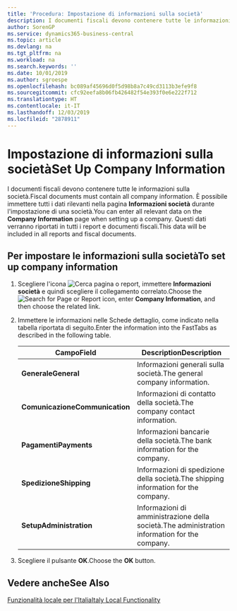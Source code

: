 ```yaml
---
title: 'Procedura: Impostazione di informazioni sulla società'
description: I documenti fiscali devono contenere tutte le informazioni sulla società. È possibile immettere tutti i dati rilevanti nella pagina Informazioni società durante l'impostazione di una società.
author: SorenGP
ms.service: dynamics365-business-central
ms.topic: article
ms.devlang: na
ms.tgt_pltfrm: na
ms.workload: na
ms.search.keywords: ''
ms.date: 10/01/2019
ms.author: sgroespe
ms.openlocfilehash: bc089af45696d0f5d98b8a7c49cd3113b3efe9f8
ms.sourcegitcommit: cfc92eefa8b06fb426482f54e393f0e6e222f712
ms.translationtype: HT
ms.contentlocale: it-IT
ms.lasthandoff: 12/03/2019
ms.locfileid: "2878911"
---
```

# <a name="set-up-company-information"></a><span data-ttu-id="a9e84-104">Impostazione di informazioni sulla società</span><span class="sxs-lookup"><span data-stu-id="a9e84-104">Set Up Company Information</span></span>
<span data-ttu-id="a9e84-105">I documenti fiscali devono contenere tutte le informazioni sulla società.</span><span class="sxs-lookup"><span data-stu-id="a9e84-105">Fiscal documents must contain all company information.</span></span> <span data-ttu-id="a9e84-106">È possibile immettere tutti i dati rilevanti nella pagina **Informazioni società** durante l'impostazione di una società.</span><span class="sxs-lookup"><span data-stu-id="a9e84-106">You can enter all relevant data on the **Company Information** page when setting up a company.</span></span> <span data-ttu-id="a9e84-107">Questi dati verranno riportati in tutti i report e documenti fiscali.</span><span class="sxs-lookup"><span data-stu-id="a9e84-107">This data will be included in all reports and fiscal documents.</span></span>  

## <a name="to-set-up-company-information"></a><span data-ttu-id="a9e84-108">Per impostare le informazioni sulla società</span><span class="sxs-lookup"><span data-stu-id="a9e84-108">To set up company information</span></span>  

1.  <span data-ttu-id="a9e84-109">Scegliere l'icona ![Cerca pagina o report](../../media/ui-search/search_small.png "Icona Cerca pagina o report"), immettere **Informazioni società** e quindi scegliere il collegamento correlato.</span><span class="sxs-lookup"><span data-stu-id="a9e84-109">Choose the ![Search for Page or Report](../../media/ui-search/search_small.png "Search for Page or Report icon") icon, enter **Company Information**, and then choose the related link.</span></span>  
2.  <span data-ttu-id="a9e84-110">Immettere le informazioni nelle Schede dettaglio, come indicato nella tabella riportata di seguito.</span><span class="sxs-lookup"><span data-stu-id="a9e84-110">Enter the information into the FastTabs as described in the following table.</span></span>

    |<span data-ttu-id="a9e84-111">Campo</span><span class="sxs-lookup"><span data-stu-id="a9e84-111">Field</span></span>|<span data-ttu-id="a9e84-112">Description</span><span class="sxs-lookup"><span data-stu-id="a9e84-112">Description</span></span>|  
    |-------------|---------------------------------------|  
    |<span data-ttu-id="a9e84-113">**Generale**</span><span class="sxs-lookup"><span data-stu-id="a9e84-113">**General**</span></span>|<span data-ttu-id="a9e84-114">Informazioni generali sulla società.</span><span class="sxs-lookup"><span data-stu-id="a9e84-114">The general company information.</span></span>|  
    |<span data-ttu-id="a9e84-115">**Comunicazione**</span><span class="sxs-lookup"><span data-stu-id="a9e84-115">**Communication**</span></span>|<span data-ttu-id="a9e84-116">Informazioni di contatto della società.</span><span class="sxs-lookup"><span data-stu-id="a9e84-116">The company contact information.</span></span>|  
    |<span data-ttu-id="a9e84-117">**Pagamenti**</span><span class="sxs-lookup"><span data-stu-id="a9e84-117">**Payments**</span></span>|<span data-ttu-id="a9e84-118">Informazioni bancarie della società.</span><span class="sxs-lookup"><span data-stu-id="a9e84-118">The bank information for the company.</span></span>|  
    |<span data-ttu-id="a9e84-119">**Spedizione**</span><span class="sxs-lookup"><span data-stu-id="a9e84-119">**Shipping**</span></span>|<span data-ttu-id="a9e84-120">Informazioni di spedizione della società.</span><span class="sxs-lookup"><span data-stu-id="a9e84-120">The shipping information for the company.</span></span>|  
    |<span data-ttu-id="a9e84-121">**Setup**</span><span class="sxs-lookup"><span data-stu-id="a9e84-121">**Administration**</span></span>|<span data-ttu-id="a9e84-122">Informazioni di amministrazione della società.</span><span class="sxs-lookup"><span data-stu-id="a9e84-122">The administration information for the company.</span></span>|  

3.  <span data-ttu-id="a9e84-123">Scegliere il pulsante **OK**.</span><span class="sxs-lookup"><span data-stu-id="a9e84-123">Choose the **OK** button.</span></span>  

## <a name="see-also"></a><span data-ttu-id="a9e84-124">Vedere anche</span><span class="sxs-lookup"><span data-stu-id="a9e84-124">See Also</span></span>  
 [<span data-ttu-id="a9e84-125">Funzionalità locale per l'Italia</span><span class="sxs-lookup"><span data-stu-id="a9e84-125">Italy Local Functionality</span></span>](italy-local-functionality.md)   
